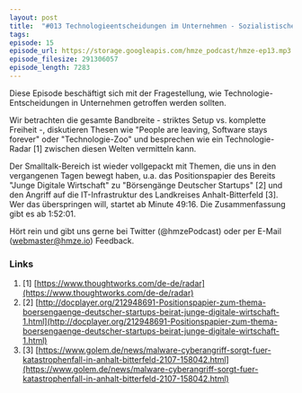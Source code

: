 ```yaml
---
layout: post
title:  "#013 Technologieentscheidungen im Unternehmen - Sozialistische Planwirtschaft oder freier Markt"
tags:
episode: 15
episode_url: https://storage.googleapis.com/hmze_podcast/hmze-ep13.mp3
episode_filesize: 291306057
episode_length: 7283
---
```


Diese Episode beschäftigt sich mit der Fragestellung, wie Technologie-Entscheidungen in Unternehmen getroffen werden sollten.

Wir betrachten die gesamte Bandbreite - striktes Setup vs. komplette Freiheit -, diskutieren Thesen wie "People are leaving, Software stays forever" oder "Technologie-Zoo" und besprechen wie ein Technologie-Radar [1] zwischen diesen Welten vermitteln kann.

Der Smalltalk-Bereich ist wieder vollgepackt mit Themen, die uns in den vergangenen Tagen bewegt haben, u.a. das Positionspapier des Bereits "Junge Digitale Wirtschaft" zu "Börsengänge Deutscher Startups" [2] und den Angriff auf die IT-Infrastruktur des Landkreises Anhalt-Bitterfeld [3]. Wer das überspringen will, startet ab Minute 49:16. Die Zusammenfassung gibt es ab 1:52:01.

Hört rein und gibt uns gerne bei Twitter (@hmzePodcast) oder per E-Mail (webmaster@hmze.io) Feedback.

### Links ###
1. [1] [https://www.thoughtworks.com/de-de/radar](https://www.thoughtworks.com/de-de/radar)
2. [2] [http://docplayer.org/212948691-Positionspapier-zum-thema-boersengaenge-deutscher-startups-beirat-junge-digitale-wirtschaft-1.html](http://docplayer.org/212948691-Positionspapier-zum-thema-boersengaenge-deutscher-startups-beirat-junge-digitale-wirtschaft-1.html)
3. [3] [https://www.golem.de/news/malware-cyberangriff-sorgt-fuer-katastrophenfall-in-anhalt-bitterfeld-2107-158042.html](https://www.golem.de/news/malware-cyberangriff-sorgt-fuer-katastrophenfall-in-anhalt-bitterfeld-2107-158042.html)